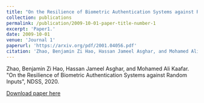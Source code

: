 ```yaml
---
title: "On the Resilience of Biometric Authentication Systems against Random Inputs"
collection: publications
permalink: /publication/2009-10-01-paper-title-number-1
excerpt: 'Paper1.'
date: 2009-10-01
venue: 'Journal 1'
paperurl: 'https://arxiv.org/pdf/2001.04056.pdf'
citation: 'Zhao, Benjamin Zi Hao, Hassan Jameel Asghar, and Mohamed Ali Kaafar (2020). &quot;On the Resilience of Biometric Authentication Systems against Random Inputs.&quot; <i>NDSS</i>.'
---
```

Zhao, Benjamin Zi Hao, Hassan Jameel Asghar, and Mohamed Ali Kaafar.
"On the Resilience of Biometric Authentication Systems against Random Inputs", NDSS, 2020.

[Download paper here](https://arxiv.org/pdf/2001.04056.pdf)
